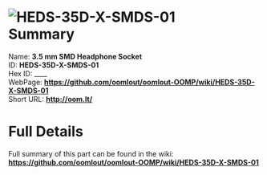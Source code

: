 
![HEDS-35D-X-SMDS-01](https://github.com/oomlout/oomlout-OOMP/blob/master/parts/HEDS-35D-X-SMDS-01/HEDS-35D-X-SMDS-01_420.jpg)   
Summary
=================
  
Name: __3.5 mm SMD Headphone Socket__    
ID: __HEDS-35D-X-SMDS-01__   
Hex ID: ____   
WebPage: __https://github.com/oomlout/oomlout-OOMP/wiki/HEDS-35D-X-SMDS-01__   
Short URL: __http://oom.lt/__   

Full Details
==========================
Full summary of this part can be found in the wiki:   
__https://github.com/oomlout/oomlout-OOMP/wiki/HEDS-35D-X-SMDS-01__    

